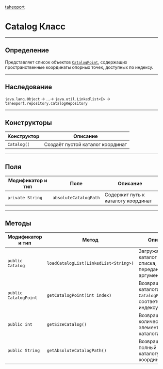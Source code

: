 
[taheoport](https://github.com/AndrewNizovkin/Taheoport/blob/main/README.md)

# Catalog Класс

---

## Определение

Представляет список объектов [`CatalogPoint`](https://github.com/AndrewNizovkin/Taheoport/blob/main/manual/CatalogPoint.md), содержащих пространственные координаты опорных точек, доступных по индексу.

---

## Наследование

`java.lang.Object` -> ...-> `java.util.Linkedlist<E>` -> `taheoport.repository.CatalogRepository`

---

## Конструкторы

Конструктор | Описание
--- | ---
`Catalog()`|Создаёт пустой каталог координат 

---

## Поля

Модификатор и тип | Поле | Описание
--- | ---|---
`private String` | `absoluteCatalogPath` | Содержит путь к каталогу координат
---

## Методы

Модификатор и тип | Метод | Описание
--- | --- | ---
`public Catalog` | `loadCatalogList(LinkedList<String>)` |  Загружает каталог из списка, переданного аргументом
`public CatalogPoint` | `getCatalogPoint(int index)` | Возвращает из каталога объект `CatalogPoint`, соответствующий индексу
`public int` | `getSizeCatalog()` | Возвращает количество элементов каталога
`public String` | `getAbsoluteCatalogPath()` | Возвращает полный путь к каталогу координат



